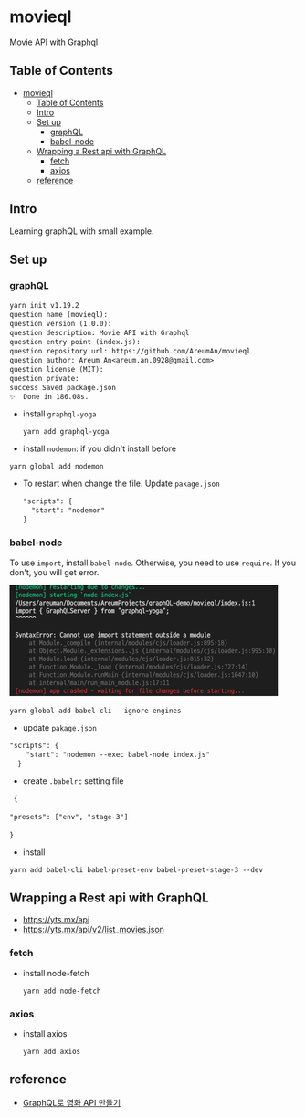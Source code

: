 # movieql

Movie API with Graphql

## Table of Contents

- [movieql](#movieql)
  - [Table of Contents](#table-of-contents)
  - [Intro](#intro)
  - [Set up](#set-up)
    - [graphQL](#graphql)
    - [babel-node](#babel-node)
  - [Wrapping a Rest api with GraphQL](#wrapping-a-rest-api-with-graphql)
    - [fetch](#fetch)
    - [axios](#axios)
  - [reference](#reference)

## Intro

Learning graphQL with small example.

## Set up

### graphQL

```
yarn init v1.19.2
question name (movieql):
question version (1.0.0):
question description: Movie API with Graphql
question entry point (index.js):
question repository url: https://github.com/AreumAn/movieql
question author: Areum An<areum.an.0928@gmail.com>
question license (MIT):
question private:
success Saved package.json
✨  Done in 186.08s.
```

- install `graphql-yoga`

  ```
  yarn add graphql-yoga
  ```

- install `nodemon`: if you didn't install before

```
yarn global add nodemon
```

- To restart when change the file. Update `pakage.json`

  ```
  "scripts": {
    "start": "nodemon"
  }
  ```

### babel-node

To use `import`, install `babel-node`. Otherwise, you need to use `require`. If you don't, you will get error.

![import syntax error](./assets/nodemon-problem.png "import syntax error")

```
yarn global add babel-cli --ignore-engines
```

- update `pakage.json`

```
"scripts": {
    "start": "nodemon --exec babel-node index.js"
  }
```

- create `.babelrc` setting file

```
 {

"presets": ["env", "stage-3"]

}
```

- install

```
yarn add babel-cli babel-preset-env babel-preset-stage-3 --dev
```

## Wrapping a Rest api with GraphQL

- https://yts.mx/api
- https://yts.mx/api/v2/list_movies.json

### fetch

- install node-fetch

  ```
  yarn add node-fetch
  ```

### axios

- install axios
  ```
  yarn add axios
  ```

## reference

- [GraphQL로 영화 API 만들기](https://academy.nomadcoders.co/courses/enrolled/357405)
